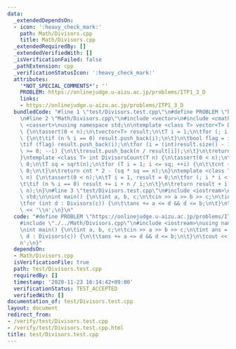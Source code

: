 ```yaml
---
data:
  _extendedDependsOn:
  - icon: ':heavy_check_mark:'
    path: Math/Divisors.cpp
    title: Math/Divisors.cpp
  _extendedRequiredBy: []
  _extendedVerifiedWith: []
  _isVerificationFailed: false
  _pathExtension: cpp
  _verificationStatusIcon: ':heavy_check_mark:'
  attributes:
    '*NOT_SPECIAL_COMMENTS*': ''
    PROBLEM: https://onlinejudge.u-aizu.ac.jp/problems/ITP1_3_D
    links:
    - https://onlinejudge.u-aizu.ac.jp/problems/ITP1_3_D
  bundledCode: "#line 1 \"test/Divisors.test.cpp\"\n#define PROBLEM \"https://onlinejudge.u-aizu.ac.jp/problems/ITP1_3_D\"\
    \n#line 2 \"Math/Divisors.cpp\"\n#include <vector>\n#include <cmath>\n#include\
    \ <cassert>\nusing namespace std;\n\ntemplate <class T> vector<T> Divisors(T n)\
    \ {\n\tassert(0 < n);\n\tvector<T> result;\n\tT i = 1;\n\tfor (; i * i < n; ++i)\
    \ {\n\t\tif (n % i == 0) result.push_back(i);\n\t}\n\tbool flag = i * i == n;\n\
    \tif (flag) result.push_back(i);\n\tfor (i = (int)result.size() - 1 - flag; i\
    \ >= 0; --i) {\n\t\tresult.push_back(n / result[i]);\n\t}\n\treturn result;\n\
    }\ntemplate <class T> int DivisorsCount(T n) {\n\tassert(0 < n);\n\tint cnt =\
    \ 0;\n\tT sq = sqrt(n);\n\tfor (T i = 1; i <= sq; ++i) {\n\t\tcnt += n % i ==\
    \ 0;\n\t}\n\treturn cnt * 2 - (sq * sq == n);\n}\ntemplate <class T> T DivisorsSum(T\
    \ n) {\n\tassert(0 < n);\n\tT i = 1, result = 0;\n\tfor (; i * i < n; ++i) {\n\
    \t\tif (n % i == 0) result += i + n / i;\n\t}\n\treturn result + i * (i * i ==\
    \ n);\n}\n#line 3 \"test/Divisors.test.cpp\"\n#include <iostream>\nusing namespace\
    \ std;\n\nint main() {\n\tint a, b, c;\n\tcin >> a >> b >> c;\n\tint ans = 0;\n\
    \tfor (int d : Divisors(c)) {\n\t\tans += a <= d && d <= b;\n\t}\n\tcout << ans\
    \ << '\\n';\n}\n"
  code: "#define PROBLEM \"https://onlinejudge.u-aizu.ac.jp/problems/ITP1_3_D\"\n\
    #include \"./../Math/Divisors.cpp\"\n#include <iostream>\nusing namespace std;\n\
    \nint main() {\n\tint a, b, c;\n\tcin >> a >> b >> c;\n\tint ans = 0;\n\tfor (int\
    \ d : Divisors(c)) {\n\t\tans += a <= d && d <= b;\n\t}\n\tcout << ans << '\\\
    n';\n}"
  dependsOn:
  - Math/Divisors.cpp
  isVerificationFile: true
  path: test/Divisors.test.cpp
  requiredBy: []
  timestamp: '2020-11-23 16:14:42+09:00'
  verificationStatus: TEST_ACCEPTED
  verifiedWith: []
documentation_of: test/Divisors.test.cpp
layout: document
redirect_from:
- /verify/test/Divisors.test.cpp
- /verify/test/Divisors.test.cpp.html
title: test/Divisors.test.cpp
---
```

